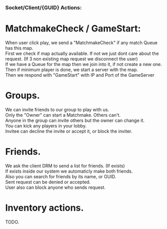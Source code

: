 ### Socket/Client/{GUID} Actions:

# MatchmakeCheck / GameStart:
When user click play, we send a "MatchmakeCheck" if any match Queue has this map.\
First we check if map actually available. If not we just dont care about the request. (If 3 non existing map request we disconnect the user)\
If we have a Queue for the map then we join into it, if not create a new one.\
Then if minimum player is done, we start a server with the map. \
Then we respond with "GameStart" with IP and Port of the GameServer

# Groups.
We can invite friends to our group to play with us.\
Only the "Owner" can start a Matchmake. Others can't.\
Anyone in the group can invite others but the owner can change it.\
You can kick any players in your lobby.\
Invitee can decline the invite or accept it, or block the inviter.

# Friends.
We ask the client DRM to send a list for friends. (If exists)\
If exists inside our system we automaticly make both friends.\
Also you can search for friends by its name, or GUID.\
Sent request can be denied or accepted.\
User also can block anyone who sends request.

# Inventory actions.
TODO.